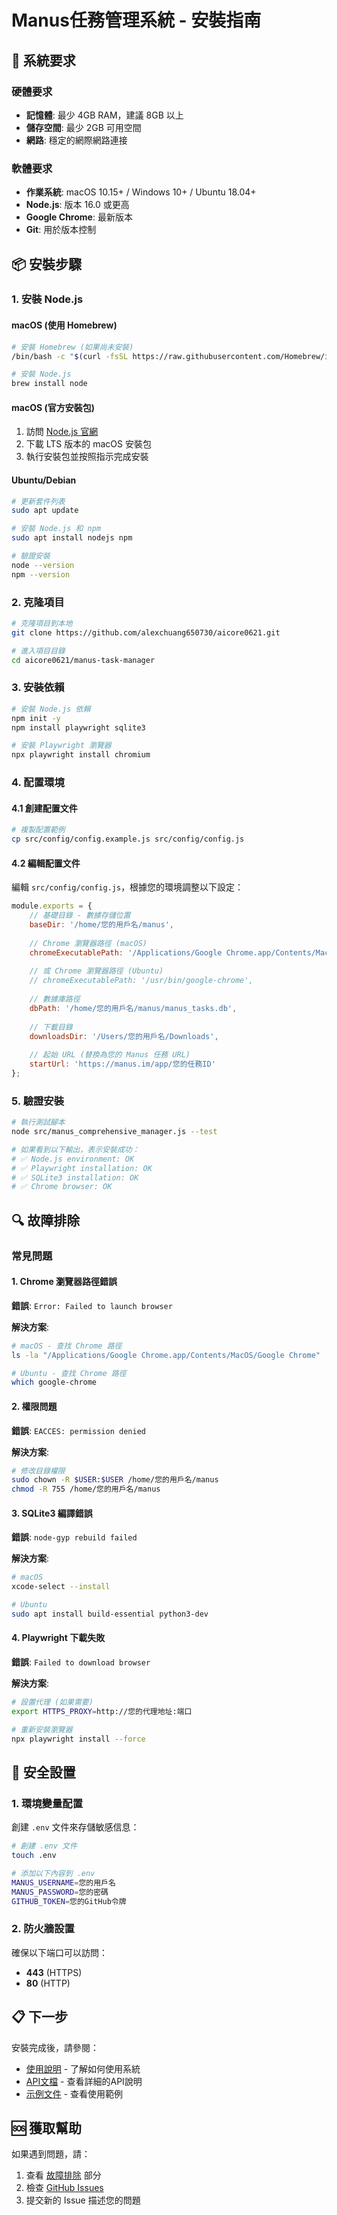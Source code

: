 # Manus任務管理系統 - 安裝指南

## 🔧 系統要求

### 硬體要求
- **記憶體**: 最少 4GB RAM，建議 8GB 以上
- **儲存空間**: 最少 2GB 可用空間
- **網路**: 穩定的網際網路連接

### 軟體要求
- **作業系統**: macOS 10.15+ / Windows 10+ / Ubuntu 18.04+
- **Node.js**: 版本 16.0 或更高
- **Google Chrome**: 最新版本
- **Git**: 用於版本控制

## 📦 安裝步驟

### 1. 安裝 Node.js

#### macOS (使用 Homebrew)
```bash
# 安裝 Homebrew (如果尚未安裝)
/bin/bash -c "$(curl -fsSL https://raw.githubusercontent.com/Homebrew/install/HEAD/install.sh)"

# 安裝 Node.js
brew install node
```

#### macOS (官方安裝包)
1. 訪問 [Node.js 官網](https://nodejs.org/)
2. 下載 LTS 版本的 macOS 安裝包
3. 執行安裝包並按照指示完成安裝

#### Ubuntu/Debian
```bash
# 更新套件列表
sudo apt update

# 安裝 Node.js 和 npm
sudo apt install nodejs npm

# 驗證安裝
node --version
npm --version
```

### 2. 克隆項目

```bash
# 克隆項目到本地
git clone https://github.com/alexchuang650730/aicore0621.git

# 進入項目目錄
cd aicore0621/manus-task-manager
```

### 3. 安裝依賴

```bash
# 安裝 Node.js 依賴
npm init -y
npm install playwright sqlite3

# 安裝 Playwright 瀏覽器
npx playwright install chromium
```

### 4. 配置環境

#### 4.1 創建配置文件
```bash
# 複製配置範例
cp src/config/config.example.js src/config/config.js
```

#### 4.2 編輯配置文件
編輯 `src/config/config.js`，根據您的環境調整以下設定：

```javascript
module.exports = {
    // 基礎目錄 - 數據存儲位置
    baseDir: '/home/您的用戶名/manus',
    
    // Chrome 瀏覽器路徑 (macOS)
    chromeExecutablePath: '/Applications/Google Chrome.app/Contents/MacOS/Google Chrome',
    
    // 或 Chrome 瀏覽器路徑 (Ubuntu)
    // chromeExecutablePath: '/usr/bin/google-chrome',
    
    // 數據庫路徑
    dbPath: '/home/您的用戶名/manus/manus_tasks.db',
    
    // 下載目錄
    downloadsDir: '/Users/您的用戶名/Downloads',
    
    // 起始 URL (替換為您的 Manus 任務 URL)
    startUrl: 'https://manus.im/app/您的任務ID'
};
```

### 5. 驗證安裝

```bash
# 執行測試腳本
node src/manus_comprehensive_manager.js --test

# 如果看到以下輸出，表示安裝成功：
# ✅ Node.js environment: OK
# ✅ Playwright installation: OK
# ✅ SQLite3 installation: OK
# ✅ Chrome browser: OK
```

## 🔍 故障排除

### 常見問題

#### 1. Chrome 瀏覽器路徑錯誤
**錯誤**: `Error: Failed to launch browser`

**解決方案**:
```bash
# macOS - 查找 Chrome 路徑
ls -la "/Applications/Google Chrome.app/Contents/MacOS/Google Chrome"

# Ubuntu - 查找 Chrome 路徑
which google-chrome
```

#### 2. 權限問題
**錯誤**: `EACCES: permission denied`

**解決方案**:
```bash
# 修改目錄權限
sudo chown -R $USER:$USER /home/您的用戶名/manus
chmod -R 755 /home/您的用戶名/manus
```

#### 3. SQLite3 編譯錯誤
**錯誤**: `node-gyp rebuild failed`

**解決方案**:
```bash
# macOS
xcode-select --install

# Ubuntu
sudo apt install build-essential python3-dev
```

#### 4. Playwright 下載失敗
**錯誤**: `Failed to download browser`

**解決方案**:
```bash
# 設置代理 (如果需要)
export HTTPS_PROXY=http://您的代理地址:端口

# 重新安裝瀏覽器
npx playwright install --force
```

## 🔐 安全設置

### 1. 環境變量配置
創建 `.env` 文件來存儲敏感信息：

```bash
# 創建 .env 文件
touch .env

# 添加以下內容到 .env
MANUS_USERNAME=您的用戶名
MANUS_PASSWORD=您的密碼
GITHUB_TOKEN=您的GitHub令牌
```

### 2. 防火牆設置
確保以下端口可以訪問：
- **443** (HTTPS)
- **80** (HTTP)

## 📋 下一步

安裝完成後，請參閱：
- [使用說明](usage.md) - 了解如何使用系統
- [API文檔](api.md) - 查看詳細的API說明
- [示例文件](../examples/) - 查看使用範例

## 🆘 獲取幫助

如果遇到問題，請：
1. 查看 [故障排除](#故障排除) 部分
2. 檢查 [GitHub Issues](https://github.com/alexchuang650730/aicore0621/issues)
3. 提交新的 Issue 描述您的問題

